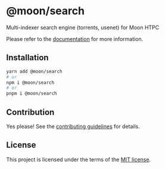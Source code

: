 # @moon/search

Multi-indexer search engine (torrents, usenet) for Moon HTPC

Please refer to the [documentation](./docs) for more information.

## Installation

```sh
yarn add @moon/search
# or
npm i @moon/search
# or
pnpm i @moon/search
```

## Contribution

Yes please! See the
[contributing guidelines](https://github.com/mallory-scotton/moon/blob/master/CONTRIBUTING.md)
for details.

## License

This project is licensed under the terms of the
[MIT license](https://github.com/mallory-scotton/moon/blob/master/LICENSE.md).
